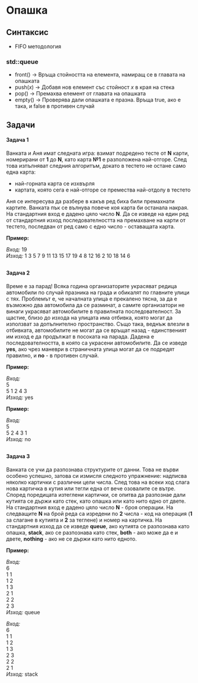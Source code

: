 # Опашка

## Синтаксис

- FIFO методология



### std::queue

- front() -> Връща стойността на елемента, намиращ се в главата на опашката
- push(*x*) -> Добавя нов елемент със стойност *x* в края на стека
- pop() -> Премахва елемент от главата на опашката
- empty() -> Проверява дали опашката е празна. Връща true, ако е така, и false в противен случай



## Задачи

#### Задача 1
Ванката и Аня имат следната игра: взимат подредено тесте от **N** карти, номерирани от **1** до **N**, като карта **№1** е разположена най-отгоре. След това изпълняват следния алгоритъм, докато в тестето не остане само една карта:
- най-горната карта се изхвърля
- картата, която сега е най-отгоре се премества най-отдолу в тестето

Аня се интересува да разбере в какъв ред биха били премахнати картите. Ванката пък се вълнува повече коя карта би останала накрая. На стандартния вход е дадено цяло число **N**. Да се изведе на един ред от стандартния изход последователността на премахване на карти от тестето, последван от ред само с едно число - оставащата карта.

**Пример:**

*Вход:* 19 \
*Изход:* 1 3 5 7 9 11 13 15 17 19 4 8 12 16 2 10 18 14 6



##
#### Задача 2
Време е за парад! Всяка година организаторите украсяват редица автомобили по случай празника на града и обикалят по главните улици с тях. Проблемът е, че началната улица е прекалено тясна, за да е възможно два автомобила да се разминат, а самите организатори не винаги украсяват автомобилите в правилната последователност. За щастие, близо до изхода на улицата има отбивка, която могат да използват за допълнително пространство. Също така, веднъж влезли в отбивката, автомобилите не могат да се връщат назад - единственият им изход е да продължат в посоката на парада. Дадена е последователността, в която са украсени автомобилите. Да се изведе **yes**, ако чрез маневри в страничната улица могат да се подредят правилно, и **no** - в противен случай.

**Пример:**

*Вход:* \
5 \
5 1 2 4 3 \
*Изход:* yes

**Пример:**

*Вход:* \
5 \
5 2 4 3 1 \
*Изход:* no



##
#### Задача 3
Ванката се учи да разпознава структурите от данни. Това не върви особено успешно, затова си измисля следното упражнение: надписва няколко картички с различни цели числа. След това на всеки ход слага нова картичка в кутия или тегли една от вече озовалите се вътре. Според поредицата изтеглени картички, се опитва да разпознае дали кутията се държи като стек, като опашка или като нито едно от двете. На стандартния вход е дадено цяло число **N** - броя операции. На следващите **N** на брой реда са изредени по **2** числа - код на операция (**1** за слагане в кутията и **2** за теглене) и номер на картичка. На стандартния изход да се изведе **queue**, ако кутията се разпознава като опашка, **stack**, ако се разпознава като стек, **both** - ако може да е и двете, **nothing** - ако не се държи като нито едното.

**Пример:**

*Вход:* \
6  \
1 1  \
1 2  \
1 3  \
2 1  \
2 2  \
2 3  \
*Изход:* queue

*Вход:* \
6  \
1 1  \
1 2  \
1 3  \
2 3  \
2 2  \
2 1  \
*Изход:* stack

